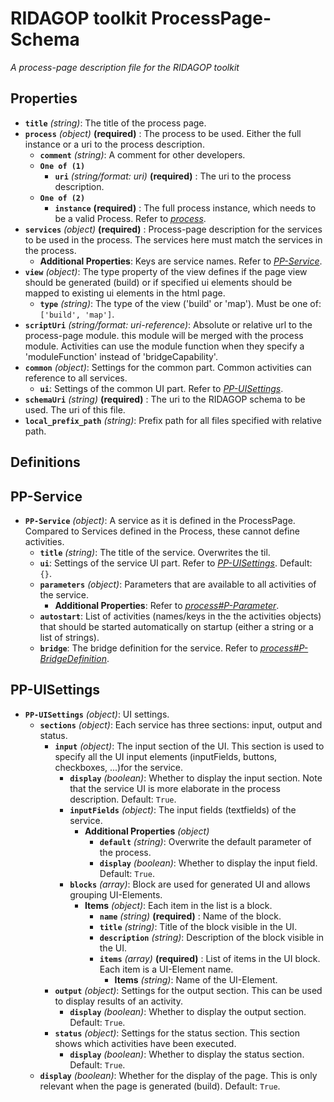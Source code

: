 # RIDAGOP toolkit ProcessPage-Schema

*A process-page description file for the RIDAGOP toolkit*

## Properties

- **`title`** *(string)*: The title of the process page.
- **`process`** *(object)* **(required)** : The process to be used. Either the full instance or a uri to the process description.
    - **`comment`** *(string)*: A comment for other developers.
    - **`One of (1)`**
        - **`uri`** *(string/format: uri)* **(required)** : The uri to the process description.
    - **`One of (2)`**
        - **`instance`** **(required)** : The full process instance, which needs to be a valid Process. Refer to *[process](/Schema/process)*.
- **`services`** *(object)* **(required)** : Process-page description for the services to be used in the process. The services here must match the services in the process.
    - **Additional Properties**: Keys are service names. Refer to *[PP-Service](#pp-service)*.
- **`view`** *(object)*: The type property of the view defines if the page view should be generated (build) or if specified ui elements should be mapped to existing ui elements in the html page.
    - **`type`** *(string)*: The type of the view ('build' or 'map'). Must be one of: `['build', 'map']`.
- **`scriptUri`** *(string/format: uri-reference)*: Absolute or relative url to the process-page module. this module will be merged with the process module. Activities can use the module function when they specify a 'moduleFunction' instead of 'bridgeCapability'.
- **`common`** *(object)*: Settings for the common part. Common activities can reference to all services.
    - **`ui`**: Settings of the common UI part. Refer to *[PP-UISettings](#pp-uisettings)*.
- **`schemaUri`** *(string)* **(required)** : The uri to the RIDAGOP schema to be used. The uri of this file.
- **`local_prefix_path`** *(string)*: Prefix path for all files specified with relative path.
## Definitions

## PP-Service
- **`PP-Service`** *(object)*: A service as it is defined in the ProcessPage. Compared to Services defined in the Process, these cannot define activities.
    - **`title`** *(string)*: The title of the service. Overwrites the til.
    - **`ui`**: Settings of the service UI part. Refer to *[PP-UISettings](#pp-uisettings)*. Default: `{}`.
    - **`parameters`** *(object)*: Parameters that are available to all activities of the service.
        - **Additional Properties**: Refer to *[process#P-Parameter](/Schema/process#p-parameter)*.
    - **`autostart`**: List of activities (names/keys in the the activities objects) that should be started automatically on startup (either a string or a list of strings).
    - **`bridge`**: The bridge definition for the service. Refer to *[process#P-BridgeDefinition](/Schema/process#p-bridgedefinition)*.
## PP-UISettings
- **`PP-UISettings`** *(object)*: UI settings.
    - **`sections`** *(object)*: Each service has three sections: input, output and status.
        - **`input`** *(object)*: The input section of the UI. This section is used to specify all the UI input elements (inputFields, buttons, checkboxes, ...)for the service.
            - **`display`** *(boolean)*: Whether to display the input section. Note that the service UI is more elaborate in the process description. Default: `True`.
            - **`inputFields`** *(object)*: The input fields (textfields) of the service.
                - **Additional Properties** *(object)*
                    - **`default`** *(string)*: Overwrite the default parameter of the process.
                    - **`display`** *(boolean)*: Whether to display the input field. Default: `True`.
            - **`blocks`** *(array)*: Block are used for generated UI and allows grouping UI-Elements.
                - **Items** *(object)*: Each item in the list is a block.
                    - **`name`** *(string)* **(required)** : Name of the block.
                    - **`title`** *(string)*: Title of the block visible in the UI.
                    - **`description`** *(string)*: Description of the block visible in the UI.
                    - **`items`** *(array)* **(required)** : List of items in the UI block. Each item is a UI-Element name.
                        - **Items** *(string)*: Name of the UI-Element.
        - **`output`** *(object)*: Settings for the output section. This can be used to display results of an activity.
            - **`display`** *(boolean)*: Whether to display the output section. Default: `True`.
        - **`status`** *(object)*: Settings for the status section. This section shows which activities have been executed.
            - **`display`** *(boolean)*: Whether to display the status section. Default: `True`.
    - **`display`** *(boolean)*: Whether for the display of the page. This is only relevant when the page is generated (build). Default: `True`.
